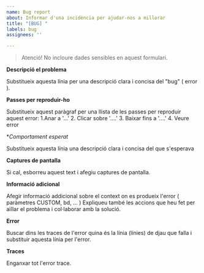 ```yaml
---
name: Bug report
about: Informar d'una incidència per ajudar-nos a millorar
title: "[BUG] "
labels: bug
assignees: ''

---
```


>Atenció! No incloure dades sensibles en aquest formulari.

**Descripció el problema**

Substitueix aquesta línia per una descripció clara i concisa del "bug" ( error ).

**Passes per reproduir-ho**

Substitueix aquest paràgraf per una llista de les passes per reproduir aquest error:
1.Anar a  '...'
2. Clicar sobre '....'
3. Baixar fins a  '....'
4. Veure error

**Comportament esperat*

Substitueix aquesta línia una descripció clara i concisa del que s'esperava

**Captures de pantalla**

Si cal, esborreu aquest text i afegiu captures de pantalla.

**Informació adicional**

Afegir informació addicional sobre el context on es produeix l'error ( paràmetres CUSTOM, bd, ... ) Expliqueu també les accions que heu fet per aïllar el problema i col·laborar amb la solució.

**Error**

Buscar dins les traces de l'error quina és la línia (línies) de djau que falla i substituir aquesta línia per l'error.

**Traces**

Enganxar tot l'error trace.
